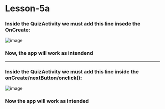 # Lesson-5a

### Inside the QuizActivity we must add this line insede the OnCreate:
![image](https://user-images.githubusercontent.com/91747025/201744197-1b65f625-d31f-44eb-b5da-bc27701c7144.png)
 
### Now, the app will work as intendend

------------------------------------------------------------------------------------------------------------------

### Inside the QuizActivity we must add this line inside the onCreate/nextButton/onclick():

![image](https://user-images.githubusercontent.com/91747025/201745386-af2d9e2c-1656-49d2-89f8-73a54cbd0b1f.png)

### Now the app will work as intended
